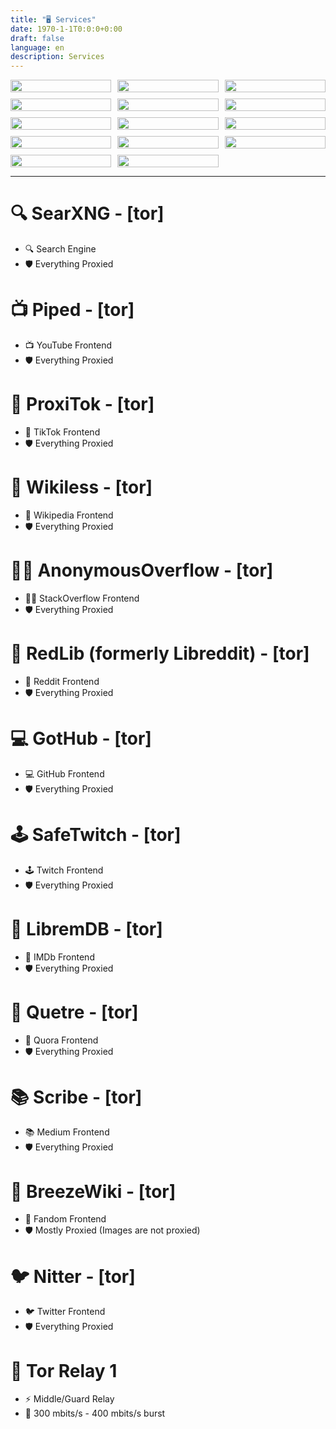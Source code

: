 ```yaml
---
title: "🖥️ Services"
date: 1970-1-1T0:0:0+0:00
draft: false
language: en
description: Services
---
```


<style>
  .grid {
    display: grid;
  grid-template-columns: repeat(3, 1fr);
  grid-gap: 10px;
}

.grid img {
  width: 100%;
}

a { text-decoration: none; }

</style>
<div class="grid">
  <a target="_blank" href="https://search.r4fo.com"><img src="/images/searxng.png" /></a>
  <a target="_blank" href="https://piped.r4fo.com"><img src="/images/piped.webp" /></a>
  <a target="_blank" href="https://proxitok.r4fo.com"><img src="/images/proxitok.png" /></a>
  <a target="_blank" href="https://wikiless.r4fo.com"><img src="/images/wikiless.webp" /></a>
  <a target="_blank" href="https://overflow.r4fo.com"><img src="/images/overflow.png" /></a>
  <a target="_blank" href="https://redlib.r4fo.com"><img src="/images/redlib.webp" /></a>
  <a target="_blank" href="https://gothub.r4fo.com"><img src="/images/gothub.png" /></a>
  <a target="_blank" href="https://safetwitch.r4fo.com"><img src="/images/safetwitch.png" /></a>
  <a target="_blank" href="https://libremdb.r4fo.com"><img src="/images/libremdb.png" /></a>
  <a target="_blank" href="https://quetre.r4fo.com"><img src="/images/quetre.png" /></a>
  <a target="_blank" href="https://scribe.r4fo.com"><img src="/images/scribe.png" /></a>
  <a target="_blank" href="https://breezewiki.r4fo.com"><img src="/images/breezewiki.png" /></a>
  <a target="_blank" href="https://nitter.r4fo.com"><img src="/images/nitter.webp" /></a>
  <a target="_blank" href="https://metrics.torproject.org/rs.html#details/6C336E553CC7E0416EBC8577A7289349B757F6C3"><img src="/images/tor.webp" /></a>
</div>
<hr>

# [🔍 SearXNG](https://search.r4fo.com) - [[tor]](http://search.r4focoma7gu2zdwwcjjad47ysxt634lg73sxmdbkdozanwqslho5ohyd.onion)
- 🔍 Search Engine
- 🛡️ Everything Proxied
# [📺 Piped](https://piped.r4fo.com)   - [[tor]](http://piped.r4focoma7gu2zdwwcjjad47ysxt634lg73sxmdbkdozanwqslho5ohyd.onion)
- 📺 YouTube Frontend
- 🛡️ Everything Proxied
# [📱 ProxiTok](https://proxitok.r4fo.com) - [[tor]](http://proxitok.r4focoma7gu2zdwwcjjad47ysxt634lg73sxmdbkdozanwqslho5ohyd.onion)
- 📱 TikTok Frontend
- 🛡️ Everything Proxied
# [📖 Wikiless](https://wikiless.r4fo.com) - [[tor]](http://wikiless.r4focoma7gu2zdwwcjjad47ysxt634lg73sxmdbkdozanwqslho5ohyd.onion)
- 📖 Wikipedia Frontend
- 🛡️ Everything Proxied
# [👨‍💻 AnonymousOverflow](https://overflow.r4fo.com) - [[tor]](http://overflow.r4focoma7gu2zdwwcjjad47ysxt634lg73sxmdbkdozanwqslho5ohyd.onion)
- 👨‍💻 StackOverflow Frontend
- 🛡️ Everything Proxied
# [👾 RedLib (formerly Libreddit)](https://redlib.r4fo.com) - [[tor]](http://redlib.r4focoma7gu2zdwwcjjad47ysxt634lg73sxmdbkdozanwqslho5ohyd.onion)
- 👾 Reddit Frontend
- 🛡️ Everything Proxied
# [💻 GotHub](https://gothub.r4fo.com) - [[tor]](http://gothub.r4focoma7gu2zdwwcjjad47ysxt634lg73sxmdbkdozanwqslho5ohyd.onion)
- 💻 GitHub Frontend
- 🛡️ Everything Proxied
# [🕹️ SafeTwitch](https://safetwitch.r4fo.com) - [[tor]](http://safetwitch.r4focoma7gu2zdwwcjjad47ysxt634lg73sxmdbkdozanwqslho5ohyd.onion)
- 🕹️ Twitch Frontend
- 🛡️ Everything Proxied
# [🍿 LibremDB](https://libremdb.r4fo.com) - [[tor]](http://libremdb.r4focoma7gu2zdwwcjjad47ysxt634lg73sxmdbkdozanwqslho5ohyd.onion)
- 🍿 IMDb Frontend
- 🛡️ Everything Proxied
# [💬 Quetre](https://quetre.r4fo.com) - [[tor]](http://quetre.r4focoma7gu2zdwwcjjad47ysxt634lg73sxmdbkdozanwqslho5ohyd.onion)
- 💬 Quora Frontend
- 🛡️ Everything Proxied
# [📚 Scribe](https://scribe.r4fo.com) - [[tor]](http://scribe.r4focoma7gu2zdwwcjjad47ysxt634lg73sxmdbkdozanwqslho5ohyd.onion)
- 📚 Medium Frontend
- 🛡️ Everything Proxied
# [📒 BreezeWiki](https://breezewiki.r4fo.com) - [[tor]](http://breezewiki.r4focoma7gu2zdwwcjjad47ysxt634lg73sxmdbkdozanwqslho5ohyd.onion)
- 📒 Fandom Frontend
- 🛡️ Mostly Proxied (Images are not proxied)
# [🐦 Nitter](https://nitter.r4fo.com) - [[tor]](http://nitter.r4focoma7gu2zdwwcjjad47ysxt634lg73sxmdbkdozanwqslho5ohyd.onion)
- 🐦 Twitter Frontend
- 🛡️ Everything Proxied
# [🧅 Tor Relay 1](https://metrics.torproject.org/rs.html#details/6C336E553CC7E0416EBC8577A7289349B757F6C3)  
- ⚡️ Middle/Guard Relay
- 🛜 300 mbits/s - 400 mbits/s burst